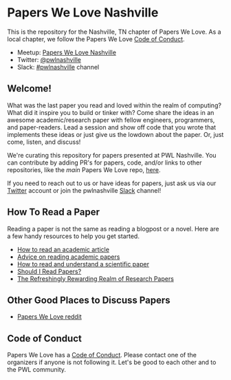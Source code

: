 # Papers We Love Nashville

This is the repository for the Nashville, TN chapter of Papers We Love. As a local chapter, we follow the Papers We Love [Code of Conduct](https://github.com/papers-we-love/nashville/blob/master/code-of-conduct.md).

* Meetup: [Papers We Love Nashville](http://www.meetup.com/pwlnashville)
* Twitter: [@pwlnashville](https://twitter.com/pwlnashville)
* Slack: [#pwlnashville](http://papersweloveslack.herokuapp.com/) channel

## Welcome!

What was the last paper you read and loved within the realm of computing? What did it inspire you to build or tinker with? Come share the ideas in an awesome academic/research paper with fellow engineers, programmers, and paper-readers. Lead a session and show off code that you wrote that implements these ideas or just give us the lowdown about the paper. Or, just come, listen, and discuss!

We're curating this repository for papers presented at PWL Nashville. You can contribute by adding PR's for papers, code, and/or links to other repositories, like the _main_ Papers We Love repo, [here](https://github.com/papers-we-love/papers-we-love).

If you need to reach out to us or have ideas for papers, just ask us via our [Twitter](https://twitter.com/pwlnashville) account or join the pwlnashville [Slack](http://papersweloveslack.herokuapp.com/) channel!

## How To Read a Paper

Reading a paper is not the same as reading a blogpost or a novel. Here are a few handy resources to help you get started.

* [How to read an academic article](http://organizationsandmarkets.com/2010/08/31/how-to-read-an-academic-article/)
* [Advice on reading academic papers](http://www4.ncsu.edu/~akmassey/posts/2012-02-15-advice-on-reading-academic-papers.html)
* [How to read and understand a scientific paper](http://violentmetaphors.com/2013/08/25/how-to-read-and-understand-a-scientific-paper-2/)
* [Should I Read Papers?](http://michaelrbernste.in/2014/10/21/should-i-read-papers.html)
* [The Refreshingly Rewarding Realm of Research Papers](https://www.youtube.com/watch?v=8eRx5Wo3xYA)

## Other Good Places to Discuss Papers

* [Papers We Love reddit](http://www.reddit.com/r/paperswelove)

## Code of Conduct

Papers We Love has a [Code of Conduct](https://github.com/papers-we-love/nashville/blob/master/code-of-conduct.md). Please contact one of the organizers if anyone is not following it. Let's be good to each other and to the PWL community.
